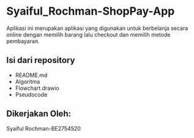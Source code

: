 # Syaiful_Rochman-ShopPay-App

Aplikasi ini merupakan aplikasi yang digunakan untuk berbelanja secara online dengan memilih barang lalu checkout dan memilih metode pembayaran.

## Isi dari repository
- README.md
- Algoritma
- Flowchart.drawio
- Pseudocode

## Dikerjakan Oleh:
Syaiful Rochman-BE2754520
 